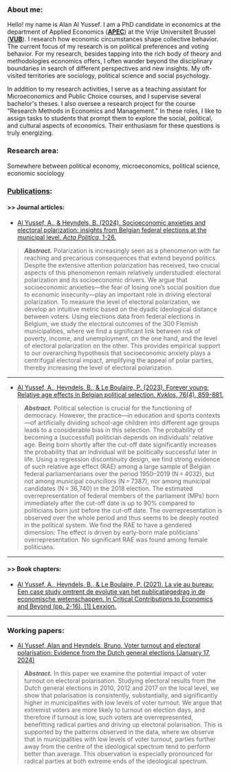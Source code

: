 ### About me:
Hello! my name is Alan Al Yussef. I am a PhD candidate in economics at the department of Applied Economics ([**APEC**](https://researchportal.vub.be/en/persons/alan-al-yussef)) at the Vrije Universiteit Brussel ([**VUB**](https://www.vub.be/en)). I research how economic circumstances shape collective behavior. 
The current focus of my research is on political preferences and voting behavior. For my research, besides tapping into the rich body of theory and methodologies economics offers, I often wander beyond the disciplinary boundaries in search of different perspectives and new insights. My oft-visited territories are sociology, political science and social psychology. 

In addition to my research activities, I serve as a teaching assistant for Microeconomics and Public Choice courses, and I supervise several bachelor's theses. I also oversee a research project for the course "Research Methods in Economics and Management." In these roles, I like to assign tasks to students that prompt them to explore the social, political, and cultural aspects of economics. Their enthusiasm for these questions is truly energizing.


### Research area:
Somewhere between political economy, microeconomics, political science, economic sociology  


### [Publications](https://scholar.google.com/citations?hl=en&user=k21MASIAAAAJ&view_op=list_works&gmla=AOAOcb2cQsECMzsPd6ZQIB5r2Hc4trvCxgeCn4ospzSCurB3If2VabDRW3-VxjB0ul4zoqo8GV1fUW_F0OUkcrmy):
#### >> Journal articles:

- [Al Yussef, A., & Heyndels, B. (2024). Socioeconomic anxieties and electoral polarization: insights from Belgian federal elections at the municipal level. *Acta Politica*, 1-26.](https://link.springer.com/article/10.1057/s41269-024-00336-8)
  
> ***Abstract.*** Polarization is increasingly seen as a phenomenon with far reaching and precarious consequences that extend beyond politics. Despite the extensive attention polarization has received, two crucial aspects of this phenomenon remain relatively understudied: electoral polarization and its socioeconomic drivers. We argue that socioeconomic anxieties—the fear of losing one’s social position due to economic insecurity—play an important role in driving electoral polarization. To measure the level of electoral polarization, we develop an intuitive metric based on the dyadic ideological distance between voters. Using elections data from federal elections in Belgium, we study the electoral outcomes of the 300 Flemish municipalities, where we find a significant link between risk of poverty, income, and unemployment, on the one hand, and the level of electoral polarization on the other. This provides empirical support to our overarching hypothesis that socioeconomic anxiety plays a centrifugal electoral impact, amplifying the appeal of polar parties, thereby increasing the level of electoral polarization.

--- 

- [Al Yussef, A., Heyndels, B., & Le Boulaire, P. (2023). Forever young: Relative age effects in Belgian political selection. *Kyklos*, 76(4), 859-881.](https://onlinelibrary.wiley.com/doi/full/10.1111/kykl.12353)

> ***Abstract.*** Political selection is crucial for the functioning of democracy. However, the practice—in education and sports contexts—of artificially dividing school-age children into different age groups leads to a considerable bias in this selection. The probability of becoming a (successful) politician depends on individuals' relative age. Being born shortly after the cut-off date significantly increases the probability that an individual will be politically successful later in life. Using a regression discontinuity design, we find strong evidence of such relative age effect (RAE) among a large sample of Belgian federal parliamentarians over the period 1950–2019 (N = 4032), but not among municipal councillors (N = 7387), nor among municipal candidates (N = 36,740) in the 2018 election. The estimated overrepresentation of federal members of the parliament (MPs) born immediately after the cut-off date is up to 90% compared to politicians born just before the cut-off date. The overrepresentation is observed over the whole period and thus seems to be deeply rooted in the political system. We find the RAE to have a gendered dimension: The effect is driven by early-born male politicians' overrepresentation. No significant RAE was found among female politicians.

---

#### >> Book chapters:
- [Al Yussef, A., Heyndels, B., & Le Boulaire, P. (2021). La vie au bureau: Een case study omtrent de evolutie van het publicatiegedrag in de economische wetenschappen. In Critical Contributions to Economics and Beyond (pp. 2-16). [1] Lexxion.](https://researchportal.vub.be/en/publications/la-vie-au-bureau-een-case-study-omtrent-de-evolutie-van-het-publi)

---

### Working papers:

- [Al Yussef, Alan and Heyndels, Bruno, Voter turnout and electoral polarisation: Evidence from the Dutch general elections (January 17, 2024)](https://papers.ssrn.com/sol3/papers.cfm?abstract_id=4867717)
  

> ***Abstract.*** In this paper we examine the potential impact of voter turnout on electoral polarisation. Studying electoral results from the Dutch general elections in 2010, 2012 and 2017 on the local level, we show that polarisation is consistently, substantially, and significantly higher in municipalities with low levels of voter turnout. We argue that extremist voters are more likely to turnout on election days, and therefore if turnout is low, such voters are overrepresented, benefitting radical parties and driving up electoral polarisation. This is supported by the patterns observed in the data, where we observe that in municipalities with low levels of voter turnout, parties further away from the centre of the ideological spectrum tend to perform better than average. This observation is especially pronounced for radical parties at both extreme ends of the ideological spectrum.


